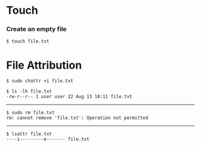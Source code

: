 # Touch

### **Create an empty file**

`$ touch file.txt`

# File Attribution

`$ sudo chattr +i file.txt`

```
$ ls -lh file.txt
-rw-r--r-- 1 user user 22 Aug 13 18:11 file.txt
```

---

```
$ sudo rm file.txt
rm: cannot remove 'file.txt': Operation not permitted
```

---

```
$ lsattr file.txt
----i---------e------- file.txt
```
